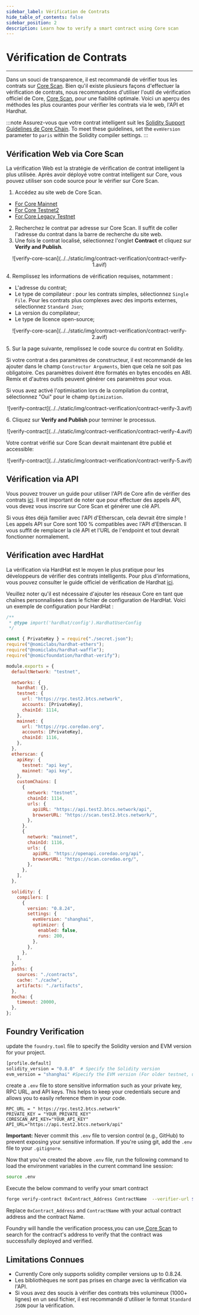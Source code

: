 ```yaml
---
sidebar_label: Vérification de Contrats
hide_table_of_contents: false
sidebar_position: 2
description: Learn how to verify a smart contract using Core scan
---
```


# Vérification de Contrats

---

Dans un souci de transparence, il est recommandé de vérifier tous les contrats sur [Core Scan](https://scan.coredao.org/). Bien qu'il existe plusieurs façons d'effectuer la vérification de contrats, nous recommandons d'utiliser l'outil de vérification officiel de Core, [Core Scan](https://scan.coredao.org/), pour une fiabilité optimale. Voici un aperçu des méthodes les plus courantes pour vérifier les contrats via le web, l'API et Hardhat.

:::note
Assurez-vous que votre contrat intelligent suit les [Solidity Support Guidelines de Core Chain](./smart-contract-guidelines.md). To meet these guidelines, set the `evmVersion` parameter to `paris` within the Solidity compiler settings.
:::

## Vérification Web via Core Scan

La vérification Web est la stratégie de vérification de contrat intelligent la plus utilisée. Après avoir déployé votre contrat intelligent sur Core, vous pouvez utiliser son code source pour le vérifier sur Core Scan.

1. Accédez au site web de Core Scan.

- [For Core Mainnet](https://scan.coredao.org/)
- [For Core Testnet2](https://scan.test.btcs.network)
- [For Core Legacy Testnet](https://scan.test.btcs.network)

2. Recherchez le contrat par adresse sur Core Scan. Il suffit de coller l'adresse du contrat dans la barre de recherche du site web.
3. Une fois le contrat localisé, sélectionnez l'onglet **Contract** et cliquez sur **Verify and Publish**_._

<p align="center">
![verify-core-scan](../../static/img/contract-verification/contract-verify-1.avif)
</p>

4\. Remplissez les informations de vérification requises, notamment :

- L'adresse du contrat;
- Le type de compilateur : pour les contrats simples, sélectionnez `Single File`. Pour les contrats plus complexes avec des imports externes, sélectionnez `Standard Json`;
- La version du compilateur;
- Le type de licence open-source;

<p align="center">
![verify-core-scan](../../static/img/contract-verification/contract-verify-2.avif)
</p>

5\. Sur la page suivante, remplissez le code source du contrat en Solidity.

Si votre contrat a des paramètres de constructeur, il est recommandé de les ajouter dans le champ `Constructor Arguments`, bien que cela ne soit pas obligatoire. Ces paramètres doivent être formatés en bytes encodés en ABI. Remix et d'autres outils peuvent générer ces paramètres pour vous.

Si vous avez activé l'optimisation lors de la compilation du contrat, sélectionnez "Oui" pour le champ `Optimization`.

<p align="center">
![verify-contract](../../static/img/contract-verification/contract-verify-3.avif)
</p>

6\. Cliquez sur **Verify and Publish** pour terminer le processus.

<p align="center">
![verify-contract](../../static/img/contract-verification/contract-verify-4.avif)
</p>

Votre contrat vérifié sur Core Scan devrait maintenant être publié et accessible:

<p align="center">
![verify-contract](../../static/img/contract-verification/contract-verify-5.avif)
</p>

## Vérification via API

Vous pouvez trouver un guide pour utiliser l'API de Core afin de vérifier des contrats [ici](https://docs.coredao.org/docs/api/api-documents/contracts). Il est important de noter que pour effectuer des appels API, vous devez vous inscrire sur Core Scan et générer une clé API.

Si vous êtes déjà familier avec l'API d'Etherscan, cela devrait être simple ! Les appels API sur Core sont 100 % compatibles avec l'API d'Etherscan. Il vous suffit de remplacer la clé API et l'URL de l'endpoint et tout devrait fonctionner normalement.

## Vérification avec HardHat

La vérification via HardHat est le moyen le plus pratique pour les développeurs de vérifier des contrats intelligents. Pour plus d'informations, vous pouvez consulter le guide officiel de vérification de Hardhat [ici](https://hardhat.org/hardhat-runner/plugins/nomicfoundation-hardhat-verify).

Veuillez noter qu'il est nécessaire d'ajouter les réseaux Core en tant que chaînes personnalisées dans le fichier de configuration de HardHat. Voici un exemple de configuration pour HardHat :

```javascript
/**
 * @type import('hardhat/config').HardhatUserConfig
 */

const { PrivateKey } = require("./secret.json");
require("@nomiclabs/hardhat-ethers");
require("@nomiclabs/hardhat-waffle");
require("@nomicfoundation/hardhat-verify");

module.exports = {
  defaultNetwork: "testnet",

  networks: {
    hardhat: {},
    testnet: {
      url: "https://rpc.test2.btcs.network",
      accounts: [PrivateKey],
      chainId: 1114,
    },
    mainnet: {
      url: "https://rpc.coredao.org",
      accounts: [PrivateKey],
      chainId: 1116,
    },
  },
  etherscan: {
    apiKey: {
      testnet: "api key",
      mainnet: "api key",
    },
    customChains: [
      {
        network: "testnet",
        chainId: 1114,
        urls: {
          apiURL: "https://api.test2.btcs.network/api",
          browserURL: "https://scan.test2.btcs.network/",
        },
      },
      {
        network: "mainnet",
        chainId: 1116,
        urls: {
          apiURL: "https://openapi.coredao.org/api",
          browserURL: "https://scan.coredao.org/",
        },
      },
    ],
  },

  solidity: {
    compilers: [
      {
        version: "0.8.24",
        settings: {
          evmVersion: "shanghai",
          optimizer: {
            enabled: false,
            runs: 200,
          },
        },
      },
    ],
  },
  paths: {
    sources: "./contracts",
    cache: "./cache",
    artifacts: "./artifacts",
  },
  mocha: {
    timeout: 20000,
  },
};
```

## Foundry Verification

update the `foundry.toml` file to specify the Solidity version and EVM version for your project.

```bash
[profile.default]
solidity_version = "0.8.0"  # Specify the Solidity version
evm_version = "shanghai" #Specify the EVM version (For older testnet, use Paris as EVM version)
```

create a `.env` file to store sensitive information such as your private key, RPC URL, and API keys. This helps to keep your credentials secure and allows you to easily reference them in your code.

```text
RPC_URL = " https://rpc.test2.btcs.network"
PRIVATE_KEY = "YOUR_PRIVATE_KEY"
CORESCAN_API_KEY="YOUR_API_KEY"
API_URL="https://api.test2.btcs.network/api"
```

**Important:** Never commit this `.env` file to version control (e.g., GitHub) to prevent exposing your sensitive information. If you're using git, add the `.env` file to your `.gitignore`.

Now that you've created the above `.env` file, run the following command to load the environment variables in the current command line session:

```bash
source .env
```

Execute the below command to verify your smart contract

```bash
forge verify-contract 0xContract_Address ContractName  --verifier-url $API_URL  --api-key $CORESCAN_API_KEY --watch
```

Replace `0xContract_Address` and `ContractName` with your actual contract address and the contract Name.

Foundry will handle the verification process,you can use[ Core Scan](https://scan.test2.btcs.network/) to search for the contract's address to verify that the contract was successfully deployed and verified.

## Limitations Connues

- Currently Core only supports solidity compiler versions up to 0.8.24.
- Les bibliothèques ne sont pas prises en charge avec la vérification via l'API.
- Si vous avez des soucis à vérifier des contrats très volumineux (1000+ lignes) en un seul fichier, il est recommandé d'utiliser le format `Standard JSON` pour la vérification.

